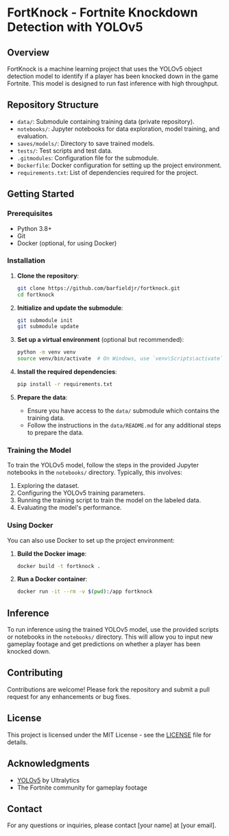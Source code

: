 # FortKnock - Fortnite Knockdown Detection with YOLOv5

## Overview

FortKnock is a machine learning project that uses the YOLOv5 object detection model to identify if a player has been knocked down in the game Fortnite. This model is designed to run fast inference with high throughput.

## Repository Structure

- `data/`: Submodule containing training data (private repository).
- `notebooks/`: Jupyter notebooks for data exploration, model training, and evaluation.
- `saves/models/`: Directory to save trained models.
- `tests/`: Test scripts and test data.
- `.gitmodules`: Configuration file for the submodule.
- `Dockerfile`: Docker configuration for setting up the project environment.
- `requirements.txt`: List of dependencies required for the project.

## Getting Started

### Prerequisites

- Python 3.8+
- Git
- Docker (optional, for using Docker)

### Installation

1. **Clone the repository**:
    ```sh
    git clone https://github.com/barfieldjr/fortknock.git
    cd fortknock
    ```

2. **Initialize and update the submodule**:
    ```sh
    git submodule init
    git submodule update
    ```

3. **Set up a virtual environment** (optional but recommended):
    ```sh
    python -m venv venv
    source venv/bin/activate  # On Windows, use `venv\Scripts\activate`
    ```

4. **Install the required dependencies**:
    ```sh
    pip install -r requirements.txt
    ```

5. **Prepare the data**:
   - Ensure you have access to the `data/` submodule which contains the training data.
   - Follow the instructions in the `data/README.md` for any additional steps to prepare the data.

### Training the Model

To train the YOLOv5 model, follow the steps in the provided Jupyter notebooks in the `notebooks/` directory. Typically, this involves:

1. Exploring the dataset.
2. Configuring the YOLOv5 training parameters.
3. Running the training script to train the model on the labeled data.
4. Evaluating the model's performance.

### Using Docker

You can also use Docker to set up the project environment:

1. **Build the Docker image**:
    ```sh
    docker build -t fortknock .
    ```

2. **Run a Docker container**:
    ```sh
    docker run -it --rm -v $(pwd):/app fortknock
    ```

## Inference

To run inference using the trained YOLOv5 model, use the provided scripts or notebooks in the `notebooks/` directory. This will allow you to input new gameplay footage and get predictions on whether a player has been knocked down.

## Contributing

Contributions are welcome! Please fork the repository and submit a pull request for any enhancements or bug fixes.

## License

This project is licensed under the MIT License - see the [LICENSE](LICENSE) file for details.

## Acknowledgments

- [YOLOv5](https://github.com/ultralytics/yolov5) by Ultralytics
- The Fortnite community for gameplay footage

## Contact

For any questions or inquiries, please contact [your name] at [your email].

